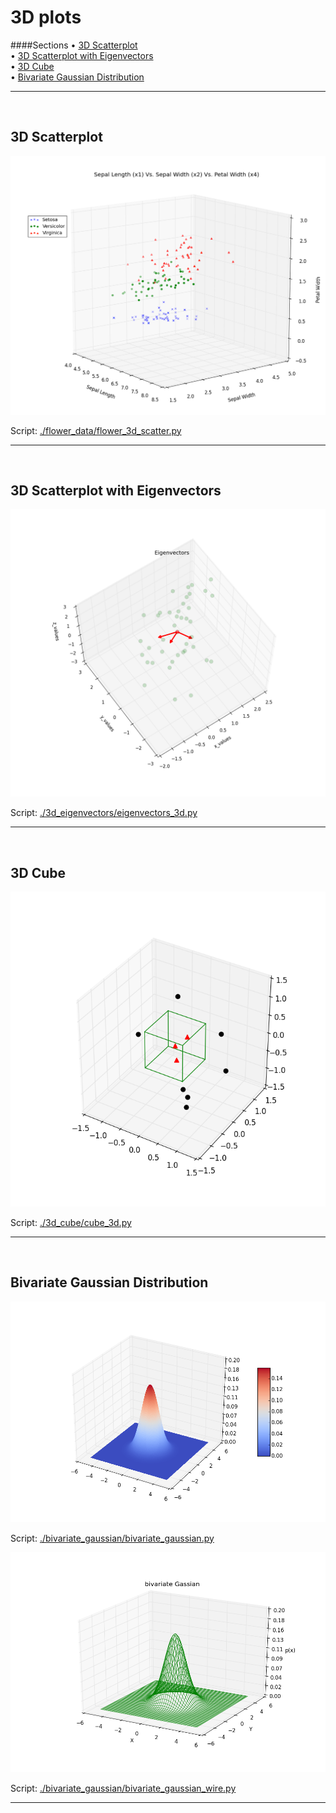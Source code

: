 # 3D plots

####Sections
&#8226; [3D Scatterplot](#3d_scatterplot)<br>
&#8226; [3D Scatterplot with Eigenvectors](#eigenvectors_3d)<br>
&#8226; [3D Cube](#cube_3d)<br>
&#8226; [Bivariate Gaussian Distribution](#bivariate_gaussian)<br>

-------
<a name="3d_scatterplot"></a>
<br>

## 3D Scatterplot

![./flower_data/flower_3d_scatter.png](./flower_data/flower_3d_scatter.png)

Script: [./flower_data/flower_3d_scatter.py](./flower_data/flower_3d_scatter.py)

-------


<a name="eigenvectors_3d"></a>
<br>

## 3D Scatterplot with Eigenvectors

![./3d_eigenvectors/eigenvectors_3d.png](./3d_eigenvectors/eigenvectors_3d.png)

Script: [./3d_eigenvectors/eigenvectors_3d.py](./3d_eigenvectors/eigenvectors_3d.py)

-------

<a name="cube_3d"></a>
<br>

## 3D Cube

![./3d_cube/cube_3d.png](./3d_cube/cube_3d.png)

Script: [./3d_cube/cube_3d.py](./3d_cube/cube_3d.py)

-------

<a name="bivariate_gaussian"></a>
<br>

## Bivariate Gaussian Distribution

![./bivariate_gaussian/bivariate_gaussian.png](./bivariate_gaussian/bivariate_gaussian.png)

Script: [./bivariate_gaussian/bivariate_gaussian.py](./bivariate_gaussian/bivariate_gaussian.py)

![./bivariate_gaussian/bivariate_gaussian_wire.png](./bivariate_gaussian/bivariate_gaussian_wire.png)

Script: [./bivariate_gaussian/bivariate_gaussian_wire.py](./bivariate_gaussian/bivariate_gaussian_wire.py)

-------